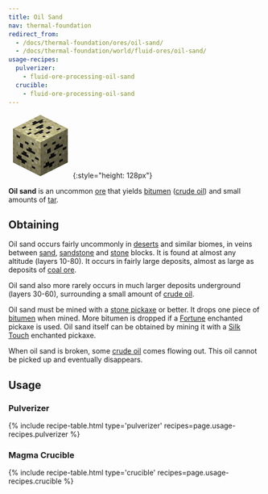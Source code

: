 ```yaml
---
title: Oil Sand
nav: thermal-foundation
redirect_from:
  - /docs/thermal-foundation/ores/oil-sand/
  - /docs/thermal-foundation/world/fluid-ores/oil-sand/
usage-recipes:
  pulverizer:
    - fluid-ore-processing-oil-sand
  crucible:
    - fluid-ore-processing-oil-sand
---
```


![Oil sand](/assets/images/thermal-foundation/ore-fluid-crude-oil-sand.png){:style="height: 128px"}


**Oil sand** is an uncommon [ore](https://minecraft.gamepedia.com/Ore) that
yields [bitumen](/docs/bitumen/) ([crude oil](/docs/crude-oil/)) and small
amounts of [tar](/docs/tar/).


Obtaining
---------

Oil sand occurs fairly uncommonly in
[deserts](https://minecraft.gamepedia.com/Desert) and similar biomes, in veins
between [sand](https://minecraft.gamepedia.com/Sand),
[sandstone](https://minecraft.gamepedia.com/Sandstone) and
[stone](https://minecraft.gamepedia.com/Stone) blocks. It is found at almost any
altitude (layers 10-80). It occurs in fairly large deposits, almost as large as
deposits of [coal ore](https://minecraft.gamepedia.com/Coal_Ore).

Oil sand also more rarely occurs in much larger deposits underground (layers
30-60), surrounding a small amount of [crude oil](/docs/crude-oil/).

Oil sand must be mined with a [stone
pickaxe](https://minecraft.gamepedia.com/Pickaxe) or better. It drops one piece
of [bitumen](/docs/bitumen/) when mined. More bitumen is dropped if a
[Fortune](https://minecraft.gamepedia.com/Fortune) enchanted pickaxe is used.
Oil sand itself can be obtained by mining it with a [Silk
Touch](https://minecraft.gamepedia.com/Silk_Touch) enchanted pickaxe.

When oil sand is broken, some [crude oil](/docs/crude-oil/) comes flowing out.
This oil cannot be picked up and eventually disappears.


Usage
-----

### Pulverizer
{% include recipe-table.html type='pulverizer' recipes=page.usage-recipes.pulverizer %}

### Magma Crucible
{% include recipe-table.html type='crucible' recipes=page.usage-recipes.crucible %}

